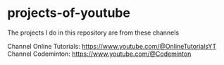# projects-of-youtube

The projects I do in this repository are from these channels

Channel Online Tutorials: https://www.youtube.com/@OnlineTutorialsYT
Channel Codeminton: https://www.youtube.com/@Codeminton
